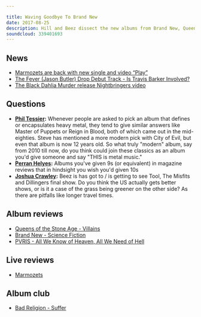 ```yaml
---

title: Waving Goodbye To Brand New
date: 2017-08-25
description: Hill and Beez dissect the new albums from Brand New, Queens Of The Stone Age and Pvris, take a look at the new project from Jason Butler, The Fever, the return of Marmozets and The Black Dahlia Murder and our Album Club changed the face of American punk rock forever. It’s Bad Religion’s Suffer.
soundcloud: 339401693
---
```


## News

- [Marmozets are back with new single and video “Play”](http://www.altpress.com/news/entry/marmozets_new_song_play_music_video)
- [The Fever (Jason Butler) Drop Debut Track - Is Travis Barker Involved?](https://www.rocksound.tv/news/read/the-fever-jason-butler-drop-debut-track-is-travis-barker-involved)
- [The Black Dahlia Murder release Nightbringers video](http://teamrock.com/news/2017-08-23/the-black-dahlia-murder-new-album-nightbringers-video)


## Questions

- **[Phil Tessier](https://www.facebook.com/thatsnotmetalpodcast/posts/2164595870433612?comment_id=2164787357081130&comment_tracking=%7B%22tn%22%3A%22R2%22%7D):** Whenever people are asked to pick an album that defines or encapsulates heavy metal, they tend to give similar answers like Master of Puppets or Reign in Blood, both of which came out in the mid-eighties. Steve has mentioned a more modern pick with City of Evil, but even that album is now 12 years old. So what truly "modern" album, say from 2010 till now, do you think could join these classics as an album you'd give someone and say "THIS is metal music."
- **[Perran Helyes](https://www.facebook.com/thatsnotmetalpodcast/posts/2164595870433612?comment_id=2164607110432488&comment_tracking=%7B%22tn%22%3A%22R9%22%7D):** Albums you've given 9s (or equivalent) in magazine reviews that in hindsight you wish you'd given 10s
- **[Joshua Crawley](https://www.facebook.com/thatsnotmetalpodcast/posts/2164595870433612?comment_id=2164603860432813&comment_tracking=%7B%22tn%22%3A%22R9%22%7D):** Beez is has got to / is getting to see Tool, The Misfits and Dillingers final show. Do you think the US actually gets better shows, or is it a case of the grass being greener on the other side? As there are pitfalls like longer travel times.


## Album reviews

- [Queens of the Stone Age - Villains](https://itunes.apple.com/gb/album/villains/id1244891728)
- [Brand New - Science Fiction](https://itunes.apple.com/gb/album/science-fiction/id1272846173)
- [PVRIS - All We Know of Heaven, All We Need of Hell](https://itunes.apple.com/gb/album/all-we-know-of-heaven-all-we-need-of-hell/id1227528237)


## Live reviews

- [Marmozets](https://www.songkick.com/concerts/30771654-marmozets-at-borderline)


## Album club

- [Bad Religion - Suffer](https://itunes.apple.com/gb/album/suffer/id271951971)
